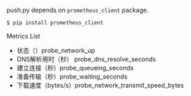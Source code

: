 push.py depends on `prometheus_client` package.

```Bash
$ pip install prometheus_client
```
Metrics List
* 状态（）probe_network_up
* DNS解析用时（秒） probe_dns_resolve_seconds
* 建立连接（秒）probe_queueing_seconds
* 准备传输（秒）probe_waiting_seconds
* 下载速度（bytes/s）probe_network_transmit_speed_bytes
